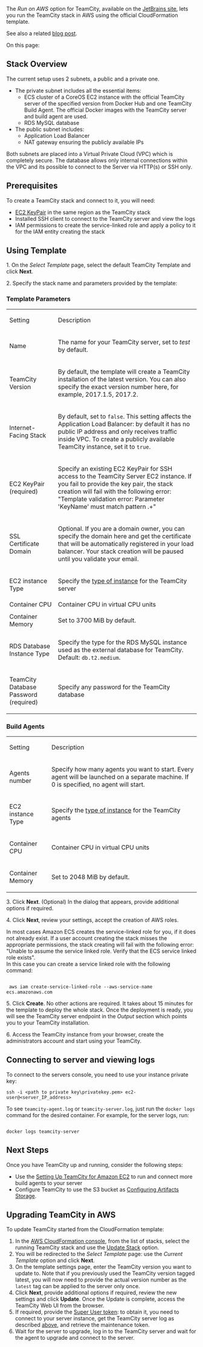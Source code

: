 [//]: # (title: Running TeamCity Stack in AWS)
[//]: # (auxiliary-id: Running TeamCity Stack in AWS)
The _Run on AWS_ option for TeamCity, available on the [JetBrains site](https://www.jetbrains.com/teamcity/download/#section=aws), lets you run the TeamCity stack in AWS using the official CloudFormation template.

See also a related [blog post](https://blog.jetbrains.com/teamcity/2017/10/teamcity-aws/).

On this page:

<tag-list of="chapter" mode="tree" depth="4"/>

## Stack Overview

The current setup uses 2 subnets, a public and a private one.
* The private subnet includes all the essential items:
  * ECS cluster of a CoreOS EC2 instance with the official TeamCity server of the specified version from Docker Hub and one TeamCity Build Agent. The official Docker images with the TeamCity server and build agent are used.
  * RDS MySQL database
* The public subnet includes:
  * Application Load Balancer
  * NAT gateway ensuring the publicly available IPs

Both subnets are placed into a Virtual Private Cloud (VPC) which is completely secure. The database allows only internal connections within the VPC and its possible to connect to the Server via HTTP(s) or SSH only.

## Prerequisites

To create a TeamCity stack and connect to it, you will need:
* [EC2 KeyPair](http://docs.aws.amazon.com/AWSEC2/latest/UserGuide/ec2-key-pairs.html) in the same region as the TeamCity stack
* Installed SSH client to connect to the TeamCity server and view the logs
* IAM permissions to create the service\-linked role and apply a policy to it for the IAM entity creating the stack

## Using Template

1\.  On the _Select Template_ page, select the default TeamCity Template and click __Next__.

2\.  Specify the stack name and parameters provided by the template:

### Template Parameters

<table><tr>

<td>

Setting


</td>

<td>

Description


</td></tr><tr>

<td>

Name


</td>

<td>

The name for your TeamCity server, set to _test_ by default.


</td></tr><tr>

<td>

TeamCity Version


</td>

<td>

By default, the template will create a TeamCity installation of the latest version. You can also specify the exact version number here, for example, 2017.1.5, 2017.2.


</td></tr><tr>

<td>

Internet\-Facing Stack

 


</td>

<td>

By default, set to `false`.  This setting affects the Application Load Balancer: by default it has no public IP address and only receives traffic inside VPC. To create a publicly available TeamCity instance, set it to `true`.

</td></tr><tr>

<td>

EC2 KeyPair (required)


</td>

<td>

Specify an existing EC2 KeyPair for SSH access to the TeamCity Server EC2 instance. If you fail to provide the key pair, the stack creation will fail with the following error: "Template validation error: Parameter 'KeyName' must match pattern .\+"


</td></tr><tr>

<td>

SSL Certificate Domain

</td>

<td>

Optional. If you are a domain owner, you can specify the domain here and get the certificate that will be automatically registered in your load balancer. Your stack creation will be paused until you validate your email.

</td></tr><tr>

<td>

EC2 instance Type


</td>

<td>

Specify the [type of instance](https://aws.amazon.com/ec2/instance-types/) for the TeamCity server


</td></tr><tr>

<td>
Container CPU

</td>

<td>
Container CPU in virtual CPU units

</td></tr><tr>

<td>
Container Memory

</td>

<td>

Set to 3700 MiB by default.

</td></tr><tr>

<td>

RDS Database Instance Type


</td>

<td>

Specify the type for the RDS MySQL instance used as the external database for TeamCity. Default: `db.t2.medium`.


</td></tr><tr>

<td>

TeamCity Database Password (required)


</td>

<td>

Specify any password for the TeamCity database


</td></tr></table>



### Build Agents


<table><tr>

<td>

Setting


</td>

<td>

Description


</td></tr><tr>

<td>

Agents number

</td>

<td>

Specify how many agents you want to start. Every agent will be launched on a separate machine. If 0 is specified, no agent will start.

</td></tr><tr>

<td>

EC2 instance Type


</td>

<td>

Specify the [type of instance](https://aws.amazon.com/ec2/instance-types/) for the TeamCity agents


</td></tr><tr>

<td>

Container CPU

</td>

<td>

Container CPU in virtual CPU units

</td></tr><tr>

<td>

Container Memory

</td>

<td>

Set to 2048 MiB by default.

</td></tr></table>



3\. Click __Next__. (Optional) In the dialog that appears, provide additional options if required.

4\. Click __Next__, review  your settings, accept the creation of AWS roles.

<note>

In most cases Amazon ECS creates the service\-linked role for you, if it does not already exist. If a user account creating the stack misses the appropriate permissions, the stack creating will fail with the following error: "Unable to assume the service linked role. Verify that the ECS service linked role exists".    
In this case you can create a service linked role with the following command:    

```Shell

 aws iam create-service-linked-role --aws-service-name ecs.amazonaws.com
```


</note>

5\. Click __Сreate__. No other actions are required. It takes about 15 minutes for the template to deploy the whole stack. Once the deployment is ready, you will see the TeamCity server endpoint in the _Output_ section which points you to your TeamCity installation. 

6\. Access the TeamCity instance from your browser, create the administrators account and start using your TeamCity.

## Connecting to server and viewing logs

To connect to the servers console, you need to use your instance private key:


```Shell
ssh -i <path to private key\privatekey.pem> ec2-user@<server_IP_address>

```


To see  `teamcity-agent.log` or `teamcity-server.log`, just run the `docker logs` command for the desired container. For example, for the server logs, run: 


```Shell

docker logs teamcity-server

```


## Next Steps

Once you have TeamCity up and running, consider the following steps:
* Use the [Setting Up TeamCity for Amazon EC2](setting-up-teamcity-for-amazon-ec2.md) to run and connect more build agents to your server
* Configure TeamCity to use the S3 bucket as [Configuring Artifacts Storage](configuring-artifacts-storage.md#Amazon+S3+Support).

## Upgrading TeamCity in AWS

To update TeamCity started from the CloudFormation template:
1. In the [AWS CloudFormation console](https://console.aws.amazon.com/cloudformation), from the list of stacks, select the running TeamCity stack and use the [Update Stack](http://docs.aws.amazon.com/AWSCloudFormation/latest/UserGuide/using-cfn-updating-stacks-direct.html) option.
2. You will be redirected to the _Select Template_ page: use the _Current Template_ option and click __Next__.
3. On the template settings page, enter the TeamCity version you want to update to. Note that if you previously used the TeamCity version tagged latest, you will now need to provide the actual version number as the `latest` tag can be applied to the server only once. 
4. Click __Next__, provide additional options if required, review the new settings and click __Update__. Once the Update is complete, access the TeamCity Web UI from the browser.
5. If required, provide the [Super User token](super-user.md): to obtain it, you need to connect to your server instance, get the TeamCity server log as described [above](#Connecting+to+server+and+viewing+logs), and retrieve the maintenance token.
6. Wait for the server to upgrade, log in to the TeamCity server and wait for the agent to upgrade and connect to the server. 